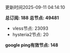 更新时间2025-09-11 04:14:10

**总订阅: 188**
**总节点: 49481**
- vless节点: 23093
- hysteria2节点: 20

**google ping有效节点: 148**
